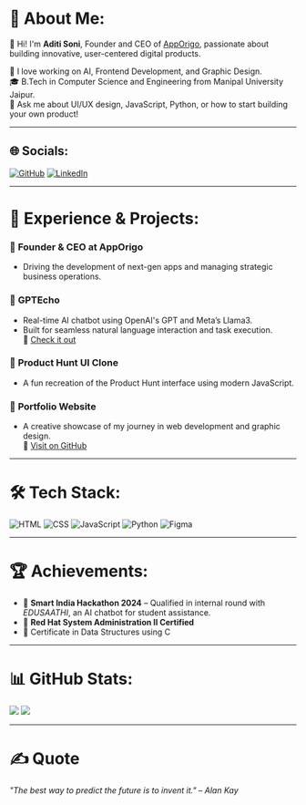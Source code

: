 # 💫 About Me:
👋 Hi! I'm **Aditi Soni**, Founder and CEO of [AppOrigo](https://www.linkedin.com/company/apporigo/), passionate about building innovative, user-centered digital products.

🌱 I love working on AI, Frontend Development, and Graphic Design.  
🎓 B.Tech in Computer Science and Engineering from Manipal University Jaipur.  
💬 Ask me about UI/UX design, JavaScript, Python, or how to start building your own product!

---

## 🌐 Socials:
[![GitHub](https://img.shields.io/badge/GitHub-%2312100E.svg?logo=github&logoColor=white)](https://github.com/aditisoni29)
[![LinkedIn](https://img.shields.io/badge/LinkedIn-%230077B5.svg?logo=linkedin&logoColor=white)](https://www.linkedin.com/in/er-aditi-soni/)

---

# 💼 Experience & Projects:

### 🔹 **Founder & CEO at AppOrigo**
- Driving the development of next-gen apps and managing strategic business operations.

### 🔹 **GPTEcho**
- Real-time AI chatbot using OpenAI's GPT and Meta’s Llama3.  
- Built for seamless natural language interaction and task execution.  
🔗 [Check it out](https://github.com/aditisoni29/GPTEcho)

### 🔹 **Product Hunt UI Clone**
- A fun recreation of the Product Hunt interface using modern JavaScript.

### 🔹 **Portfolio Website**
- A creative showcase of my journey in web development and graphic design.  
🔗 [Visit on GitHub](https://github.com/aditisoni29/Portfolio)

---

# 🛠 Tech Stack:
![HTML](https://img.shields.io/badge/html5-%23E34F26.svg?style=for-the-badge&logo=html5&logoColor=white)
![CSS](https://img.shields.io/badge/css3-%231572B6.svg?style=for-the-badge&logo=css3&logoColor=white)
![JavaScript](https://img.shields.io/badge/javascript-%23323330.svg?style=for-the-badge&logo=javascript&logoColor=%23F7DF1E)
![Python](https://img.shields.io/badge/python-3670A0?style=for-the-badge&logo=python&logoColor=ffdd54)
![Figma](https://img.shields.io/badge/figma-%23F24E1E.svg?style=for-the-badge&logo=figma&logoColor=white)

---

# 🏆 Achievements:
- 🥇 **Smart India Hackathon 2024** – Qualified in internal round with *EDUSAATHI*, an AI chatbot for student assistance.
- 🥈 **Red Hat System Administration II Certified**
- 📜 Certificate in Data Structures using C

---

# 📊 GitHub Stats:
![](https://github-readme-stats.vercel.app/api?username=aditisoni29&theme=radical&hide_border=false&include_all_commits=true&count_private=true)
![](https://github-readme-stats.vercel.app/api/top-langs/?username=aditisoni29&theme=radical&hide_border=false&layout=compact)

---

# ✍️ Quote
_"The best way to predict the future is to invent it." – Alan Kay_